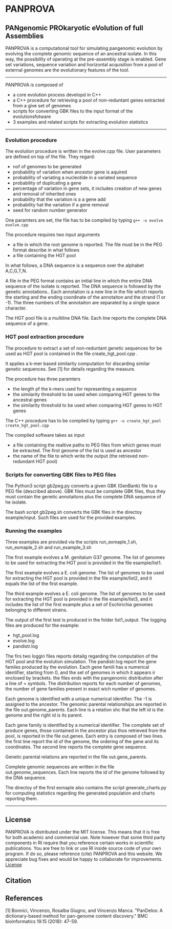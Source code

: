 # PANPROVA
## PANgenomic PROkaryotic eVolution of full Assemblies 

PANPROVA is a computational tool for simulating pangenomic evolution by evolving the complete genomic sequence of an ancestral isolate. 
In this way, the possibility of operating at the pre-assembly stage is enabled.
Gene set variations, sequence variation and horizontal acquisition from a pool of external genomes are the evolutionary features of the tool. 

----

PANPROVA is composed of 
* a core evolution process developd in C++
* a C++ procedure for retrieving a pool of non-reduntant genes extracted from a give set of genomes
* scripts for converting GBK files to the input format of the evolutionsfotware
* 3 examples and related scripts for extracting evolution statistics

----

### Evolution procedure
The evolution procedure is written in the evolve.cpp file.
User parameters are defined on top of the file. They regard:
* nof of genomes to be generated
* probability of variation when ancestor gene is aquired
* probability of variating a nucleotide in a variated sequence
* probability of duplicating a gene
* percentage of variation in gene sets, it includes creation of new genes and removal of inherited ones
* probability that the variation is a a gene add
* probability hat the variation if a gene removal
* seed for random number generator

One paramters are set, the file has to be compiled by typing
`g++ -o evolve  evolve.cpp`

The procedure requires two input arguments
* a file in which the root genome is reported. The file must be in the PEG format describe in what follows
* a file containing the HGT pool


In what follows, a DNA sequence is a sequence over the alphabet A,C,G,T,N.


A file in the PEG format contains an initial line in which the entire DNA sequence of the isolate is reported.
The DNA sequence is followed by the genetic annotations.. Each annotation is a new line in the file which reports the starting and the ending coordinate of the annotaiton and the strand (1 or -1). The three numbers of the annotaiton are separated by a single space character.


The HGT pool file is a multiline DNA file. Each line reports the complete DNA sequence of a gene.

### HGT pool extraction procedure

The procedure to extract a set of non-reduntant genetic sequences for be used as HGT pool is contained in the file create_hgt_pool.cpp .

It applies a k-mer based similarity computation for discarding similar genetic sequences. See [1] for details regarding the measure.

The procedure has three paramters
* the length pf the k-mers used for representing a sequence
* the similarity threshold to be used when comparing HGT genes to the ancestral genes
* the similarity threshold to be used when comparing HGT genes to HGT genes

The C++ procedure has to be compiled by typing 
`g++ -o create_hgt_pool create_hgt_pool.cpp`

The compiled software takes as input
* a file containing the realtive paths to PEG files from which genes must be extracted. The first genome of the list is used as ancestor
* the name of the file to which write the output (the retrieved non-redundant HGT pool)


### Scripts for converting GBK files to PEG files

The Python3 script gb2peg.py converts a given GBK (GenBank) file to a PEG file (described above).
GBK files must be complete GBK files, thus they must contain the genetic annotaitons plus the complete DNA sequence of he isolate.

The bash script gb2peg.sh converts the GBK files in the directoy example/input. Such files are used for the provided examples.

### Running the examples
Three examples are provided via the scripts run_exmaple_1.sh, run_exmaple_2.sh and run_example_3.sh

The first example evolves a M. genitalum G37 genome. The list of genomes to be used for extracting the HGT pool is provided in the file esample/list1.

The first example evolves a E. coli genome. The list of genomes to be used for extracting the HGT pool is provided in the file esample/list2, and it equals the list of the first example.

The third example evolves a E. coli genome. The list of genomes to be used for extracting the HGT pool is provided in the file esample/list3, and it includes the list of the first example plus a set of Eschirichia genomes belonging to different strains.

The output of the first test is produced in the folder list1_output.
The logging files are produced for the example:
* hgt_pool.log
* evolve.log
* pandistr.log

The firs two loggin files reports detailg regarding the computation of the HGT pool and the evolution simulation.
The pandistr.log report the gene familes produced by the evolution.
Each gene famili has a numerical identifier, starting from 0, and the set of genomes in which it appears ir enclosed by brackets.
the files ends with the pangenomic distribution after a line of = symbols.
The distribution reports for each number of genomes, the number of gene families present in exact wich number of genomes.

Each genome is identified with a unique numerical identifier. The -1 is assigned to the ancestor. The genomic parental relationships are reported in the file out.genome_parents. Each line is a relation shc that the left id is the genome and the right id is its parent.

Each gene family is identified by a numerical identifier. The complete set of produce genes, those contained in the ancestor plus thos retrieved from the pool, is reported in the file out.genes.
Each entry is composed of two lines. the first line report the id of the genome, the ordering of the gene and its coordinates. The second line reports the complete gene sequence.

Genetic parental relations are reported in the file out.gene_parents.

Complete genomic sequences are written in the file out.genome_sequences.
Each line reports the id of the genome followed by the DNA sequence.

The directoy of the first exmaple also contains the script gneerate_charts.py for computing statistics regarding the generated population and charts reporting them.


----

## License
PANPROVA is distributed under the MIT license. This means that it is free for both academic and commercial use. Note however that some third party components in RI require that you reference certain works in scientific publications.
You are free to link or use RI inside source code of your own program. If do so, please reference (cite) PANPROVA and this website. We appreciate bug fixes and would be happy to collaborate for improvements. 
[License](https://raw.githubusercontent.com/InfOmics/PANPROVA/master/LICENSE)

## Citation

## References

[1] Bonnici, Vincenzo, Rosalba Giugno, and Vincenzo Manca. "PanDelos: A dictionary-based method for pan-genome content discovery." BMC bioinformatics 19.15 (2018): 47-59.
